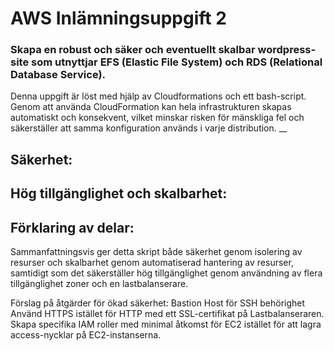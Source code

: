 # AWS Inlämningsuppgift 2
### Skapa en robust och säker och eventuellt skalbar wordpress-site som utnyttjar EFS (Elastic File System) och RDS (Relational Database Service).

Denna uppgift är löst med hjälp av Cloudformations och ett bash-script. Genom att använda CloudFormation kan hela infrastrukturen skapas automatiskt och konsekvent, vilket minskar risken för mänskliga fel och säkerställer att samma konfiguration används i varje distribution.
__
## Säkerhet:

## Hög tillgänglighet och skalbarhet:

## Förklaring av delar:



Sammanfattningsvis ger detta skript både säkerhet genom isolering av resurser och skalbarhet genom automatiserad hantering av resurser, samtidigt som det säkerställer hög tillgänglighet genom användning av flera tillgänglighet zoner och en lastbalanserare.

Förslag på åtgärder för ökad säkerhet:
Bastion Host för SSH behörighet
Använd HTTPS istället för HTTP med ett SSL-certifikat på Lastbalanseraren.
Skapa specifika IAM roller med minimal åtkomst för EC2 istället för att lagra access-nycklar på EC2-instanserna.
